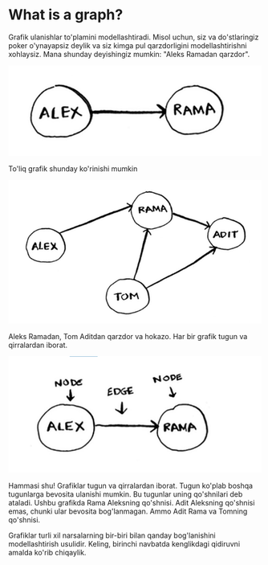 # What is a graph?

Grafik ulanishlar to'plamini modellashtiradi. Misol uchun, siz va do'stlaringiz poker o'ynayapsiz deylik va siz kimga pul qarzdorligini modellashtirishni xohlaysiz. Mana shunday deyishingiz mumkin: "Aleks Ramadan qarzdor".

![Alex owes Rama money](image-6.png)

To'liq grafik shunday ko'rinishi mumkin

![Graph of people who owe other people poker money](image-7.png)

Aleks Ramadan, Tom Aditdan qarzdor va hokazo. Har bir grafik tugun va qirralardan iborat.

![Node](image-8.png)

Hammasi shu! Grafiklar tugun va qirralardan iborat. Tugun ko'plab boshqa tugunlarga bevosita ulanishi mumkin. Bu tugunlar uning qo'shnilari deb ataladi. Ushbu grafikda Rama Aleksning qo'shnisi. Adit Aleksning qo'shnisi emas, chunki ular bevosita bog'lanmagan. Ammo Adit Rama va Tomning qo'shnisi. 

Grafiklar turli xil narsalarning bir-biri bilan qanday bog'lanishini modellashtirish usulidir. Keling, birinchi navbatda kenglikdagi qidiruvni amalda ko'rib chiqaylik.